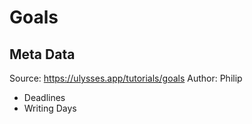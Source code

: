# Goals

## Meta Data

Source:  https://ulysses.app/tutorials/goals 
Author: Philip

- Deadlines
- Writing Days
